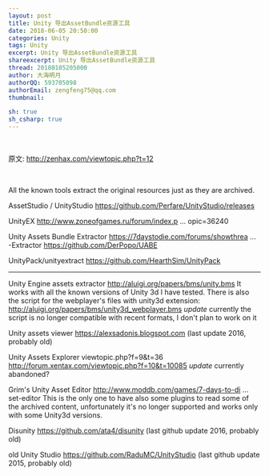 ```yaml
---
layout: post
title: Unity 导出AssetBundle资源工具
date: 2018-06-05 20:50:00
categories: Unity
tags: Unity
excerpt: Unity 导出AssetBundle资源工具
shareexcerpt: Unity 导出AssetBundle资源工具
thread: 20180105205000
author: 大海明月
authorQQ: 593705098
authorEmail: zengfeng75@qq.com
thumbnail: 

sh: true
sh_csharp: true
---
```



<br>
<p>原文: <a href="http://zenhax.com/viewtopic.php?t=12" target="_blank" >http://zenhax.com/viewtopic.php?t=12</a></p>

<br>
<p>
All the known tools extract the original resources just as they are archived.

AssetStudio / UnityStudio
https://github.com/Perfare/UnityStudio/releases

UnityEX
http://www.zoneofgames.ru/forum/index.p ... opic=36240

Unity Assets Bundle Extractor
https://7daystodie.com/forums/showthrea ... -Extractor
https://github.com/DerPopo/UABE

UnityPack/unityextract
https://github.com/HearthSim/UnityPack

---

Unity Engine assets extractor
http://aluigi.org/papers/bms/unity.bms
It works with all the known versions of Unity 3d I have tested.
There is also the script for the webplayer's files with unity3d extension:
http://aluigi.org/papers/bms/unity3d_webplayer.bms
*update* currently the script is no longer compatible with recent formats, I don't plan to work on it

Unity assets viewer
https://alexsadonis.blogspot.com
(last update 2016, probably old)

Unity Assets Explorer
viewtopic.php?f=9&t=36
http://forum.xentax.com/viewtopic.php?f=10&t=10085
*update* currently abandoned?

Grim's Unity Asset Editor
http://www.moddb.com/games/7-days-to-di ... set-editor
This is the only one to have also some plugins to read some of the archived content, unfortunately it's no longer supported and works only with some Unity3d versions.

Disunity
https://github.com/ata4/disunity
(last github update 2016, probably old)

old Unity Studio
https://github.com/RaduMC/UnityStudio (last github update 2015, probably old)
</p>

